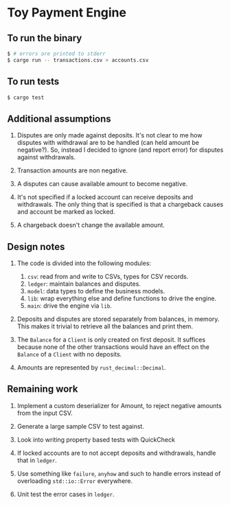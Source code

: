 # Toy Payment Engine

## To run the binary

```sh
$ # errors are printed to stderr
$ cargo run -- transactions.csv > accounts.csv
```

## To run tests

```sh
$ cargo test
```

## Additional assumptions

1. Disputes are only made against deposits. It's not clear to me how
   disputes with withdrawal are to be handled (can held amount be
   negative?). So, instead I decided to ignore (and report error) for
   disputes against withdrawals.
   
2. Transaction amounts are non negative.

3. A disputes can cause available amount to become negative.

4. It's not specified if a locked account can receive deposits and
   withdrawals. The only thing that is specified is that a chargeback
   causes and account be marked as locked.

5. A chargeback doesn't change the available amount.

## Design notes

1. The code is divided into the following modules:
   1. `csv`: read from and write to CSVs, types for CSV records.
   2. `ledger`: maintain balances and disputes.
   3. `model`: data types to define the business models.
   4. `lib`: wrap everything else and define functions to drive the engine.
   5. `main`: drive the engine via `lib`.

2. Deposits and disputes are stored separately from balances, in
   memory. This makes it trivial to retrieve all the balances and print
   them.

3. The `Balance` for a `Client` is only created on first deposit. It
   suffices because none of the other transactions would have an
   effect on the `Balance` of a `Client` with no deposits.

4. Amounts are represented by `rust_decimal::Decimal`.

## Remaining work

1. Implement a custom deserializer for Amount, to reject negative
   amounts from the input CSV.

2. Generate a large sample CSV to test against.

3. Look into writing property based tests with QuickCheck

4. If locked accounts are to not accept deposits and withdrawals,
   handle that in `ledger`.

5. Use something like `failure`, `anyhow` and such to handle errors
   instead of overloading `std::io::Error` everywhere.

6. Unit test the error cases in `ledger`.
